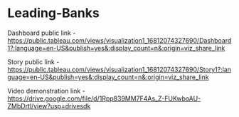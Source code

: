 # Leading-Banks


Dashboard public link - https://public.tableau.com/views/visualization1_16812074327690/Dashboard1?:language=en-US&publish=yes&:display_count=n&:origin=viz_share_link

Story public link - https://public.tableau.com/views/visualization1_16812074327690/Story1?:language=en-US&publish=yes&:display_count=n&:origin=viz_share_link

Video demonstration link - https://drive.google.com/file/d/1Rpp839MM7F4As_Z-FUKwboAU-ZMbDrtl/view?usp=drivesdk
